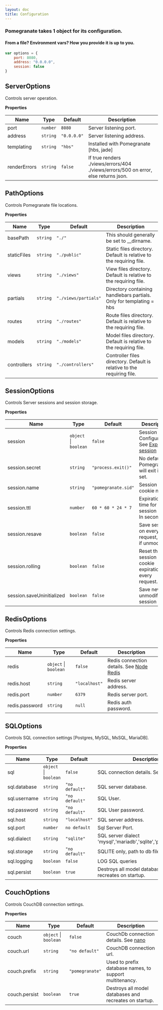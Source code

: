 ```yaml
---
layout: doc
title: Configuration
---
```


### Pomegranate takes 1 object for its configuration.

#### From a file? Environment vars? How you provide it is up to you.

```javascript
var options = {
    port: 8080,
    address: "0.0.0.0",
    session: false
}
```

<a name="module_ServerOptions"></a>
## ServerOptions
Controls server operation.

**Properties**

| Name | Type | Default | Description |
| --- | --- | --- | --- |
| port | <code>number</code> | <code>8080</code> | Server listening port. |
| address | <code>string</code> | <code>&quot;0.0.0.0&quot;</code> | Server listening address. |
| templating | <code>string</code> | <code>&quot;hbs&quot;</code> | Installed with Pomegranate [hbs, jade] |
| renderErrors | <code>string</code> | <code>false</code> | If true renders ./views/errors/404 ./views/errors/500 on error, else returns json. |



<a name="module_PathOptions"></a>
## PathOptions
Controls Pomegranate file locations.

**Properties**

| Name | Type | Default | Description |
| --- | --- | --- | --- |
| basePath | <code>string</code> | <code>&quot;./&quot;</code> | This should generally be set to __dirname. |
| staticFiles | <code>string</code> | <code>&quot;./public&quot;</code> | Static files directory. Default is relative to the requiring file. |
| views | <code>string</code> | <code>&quot;./views&quot;</code> | View files directory. Default is relative to the requiring file. |
| partials | <code>string</code> | <code>&quot;./views/partials&quot;</code> | Directory containing handlebars partials. Only for templating = hbs |
| routes | <code>string</code> | <code>&quot;./routes&quot;</code> | Route files directory. Default is relative to the requiring file. |
| models | <code>string</code> | <code>&quot;./models&quot;</code> | Model files directory. Default is relative to the requiring file. |
| controllers | <code>string</code> | <code>&quot;./controllers&quot;</code> | Controller files directory. Default is relative to the requiring file. |



<a name="module_SessionOptions"></a>
## SessionOptions
Controls Server sessions and session storage.

**Properties**

| Name | Type | Default | Description |
| --- | --- | --- | --- |
| session | <code>object</code> &#124; <code>boolean</code> | <code>false</code> | Session Configuration. See [Express-session](https://github.com/expressjs/session) |
| session.secret | <code>string</code> | <code>&quot;process.exit()&quot;</code> | No default, Pomegranate will exit if not set. |
| session.name | <code>string</code> | <code>&quot;pomegranate.sid&quot;</code> | Session cookie name. |
| session.ttl | <code>number</code> | <code>60 * 60 * 24 * 7</code> | Expiration time for session data. In seconds. |
| session.resave | <code>boolean</code> | <code>false</code> | Save session on every request, even if unmodified. |
| session.rolling | <code>boolean</code> | <code>false</code> | Reset the session cookie expiration on every request. |
| session.saveUninitialized | <code>boolean</code> | <code>false</code> | Save new but unmodified session data. |



<a name="module_RedisOptions"></a>
## RedisOptions
Controls Redis connection settings.

**Properties**

| Name | Type | Default | Description |
| --- | --- | --- | --- |
| redis | <code>object</code> &#124; <code>boolean</code> | <code>false</code> | Redis connection details. See [Node Redis](https://github.com/mranney/node_redis) |
| redis.host | <code>string</code> | <code>&quot;localhost&quot;</code> | Redis server address. |
| redis.port | <code>number</code> | <code>6379</code> | Redis server port. |
| redis.password | <code>string</code> | <code>null</code> | Redis auth password. |



<a name="module_SQLOptions"></a>
## SQLOptions
Controls SQL connection settings [Postgres, MySQL, MsSQL, MariaDB].

**Properties**

| Name | Type | Default | Description |
| --- | --- | --- | --- |
| sql | <code>object</code> &#124; <code>boolean</code> | <code>false</code> | SQL connection details. See [Sequelize](https://github.com/sequelize/sequelize) |
| sql.database | <code>string</code> | <code>&quot;no default&quot;</code> | SQL server database. |
| sql.username | <code>string</code> | <code>&quot;no default&quot;</code> | SQL User. |
| sql.password | <code>string</code> | <code>&quot;no default&quot;</code> | SQL User password. |
| sql.host | <code>string</code> | <code>&quot;localhost&quot;</code> | SQL server address. |
| sql.port | <code>number</code> | <code>no default</code> | Sql Server Port. |
| sql.dialect | <code>string</code> | <code>&quot;sqlite&quot;</code> | SQL server dialect 'mysql','mariadb','sqlite','postgres','mssql' |
| sql.storage | <code>string</code> | <code>&quot;no default&quot;</code> | SQLITE only, path to db file. |
| sql.logging | <code>boolean</code> | <code>false</code> | LOG SQL queries |
| sql.persist | <code>boolean</code> | <code>true</code> | Destroys all model databases and recreates on startup. |



<a name="module_CouchOptions"></a>
## CouchOptions
Controls CouchDB connection settings.

**Properties**

| Name | Type | Default | Description |
| --- | --- | --- | --- |
| couch | <code>object</code> &#124; <code>boolean</code> | <code>false</code> | CouchDb connection details. See [nano](https://github.com/dscape/nano) |
| couch.url | <code>string</code> | <code>&quot;no default&quot;</code> | CouchDB connection url. |
| couch.prefix | <code>string</code> | <code>&quot;pomegranate&quot;</code> | Used to prefix database names, to support multitenancy. |
| couch.persist | <code>boolean</code> | <code>true</code> | Destroys all model databases and recreates on startup. |

